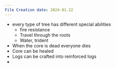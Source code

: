 ```yaml
---
File Creation date: 2024-01-22
---
```

- every type of tree has different special abilities 
	- fire resistance 
	- Travel through the roots
	- Water, trident
- When the core is dead everyone dies
- Core can be healed
- Logs can be crafted into reinforced logs
- 